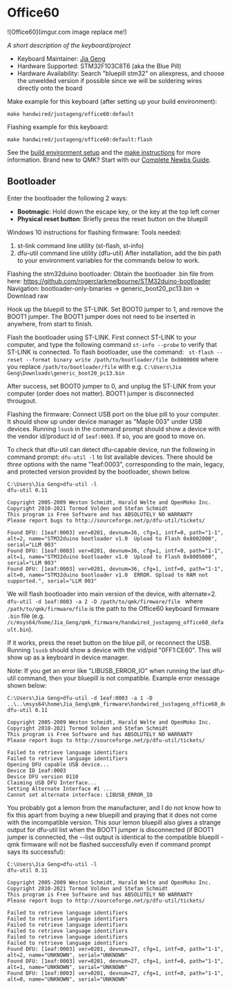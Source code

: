 # Office60

![Office60](imgur.com image replace me!)

*A short description of the keyboard/project*

* Keyboard Maintainer: [Jia Geng](https://github.com/JiaGengChang)
* Hardware Supported: STM32F103C8T6 (aka the Blue Pill)
* Hardware Availability: Search "bluepill stm32" on aliexpress, and choose the unwelded version if possible since we will be soldering wires directly onto the board

Make example for this keyboard (after setting up your build environment):

    make handwired/justageng/office60:default

Flashing example for this keyboard:

    make handwired/justageng/office60:default:flash

See the [build environment setup](https://docs.qmk.fm/#/getting_started_build_tools) and the [make instructions](https://docs.qmk.fm/#/getting_started_make_guide) for more information. Brand new to QMK? Start with our [Complete Newbs Guide](https://docs.qmk.fm/#/newbs).

## Bootloader

Enter the bootloader the following 2 ways:
* **Bootmagic**: Hold down the escape key, or the key at the top left corner
* **Physical reset button**: Briefly press the reset button on the bluepill 


Windows 10 instructions for flashing firmware:
Tools needed:
1. st-link command line utility (st-flash, st-info)
2. dfu-util command line utility (dfu-util)
After installation, add the bin path to your environment variables for the commands below to work.

Flashing the stm32duino bootloader:
Obtain the bootloader .bin file from here: https://github.com/rogerclarkmelbourne/STM32duino-bootloader
Navigation: bootloader-only-binaries -> generic_boot20_pc13.bin -> Download raw

Hook up the bluepill to the ST-LINK. Set BOOT0 jumper to 1, and remove the BOOT1 jumper. The BOOT1 jumper does not need to be inserted in anywhere, from start to finish.

Flash the bootloader using ST-LINK. First connect ST-LINK to your computer, and type the following command
```st-info --probe```
to verify that ST-LINK is connected. To flash bootloader, use the command:
``` st-flash --reset --format binary write /path/to/bootloader/file 0x8000000```
where you replace ``/path/to/bootloader/file`` with e.g. ``C:\Users\Jia Geng\Downloads\generic_boot20_pc13.bin``

After success, set BOOT0 jumper to 0, and unplug the ST-LINK from your computer (order does not matter). BOOT1 jumper is disconnected througout.

Flashing the firmware:
Connect USB port on the blue pill to your computer. It should show up under device manager as "Maple 003" under USB devices.
Running ``lsusb`` in the command prompt should show a device with the vendor id/product id of ``1eaf:0003``. If so, you are good to move on.

To check that dfu-util can detect dfu-capable device, run the following in command prompt:
```dfu-util -l```
to list available devices. There should be *three* options with the name "1eaf:0003", corresponding to the main, legacy, and protected version provided by the bootloader, shown below. 

```
C:\Users\Jia Geng>dfu-util -l
dfu-util 0.11

Copyright 2005-2009 Weston Schmidt, Harald Welte and OpenMoko Inc.
Copyright 2010-2021 Tormod Volden and Stefan Schmidt
This program is Free Software and has ABSOLUTELY NO WARRANTY
Please report bugs to http://sourceforge.net/p/dfu-util/tickets/

Found DFU: [1eaf:0003] ver=0201, devnum=36, cfg=1, intf=0, path="1-1", alt=2, name="STM32duino bootloader v1.0  Upload to Flash 0x8002000", serial="LLM 003"
Found DFU: [1eaf:0003] ver=0201, devnum=36, cfg=1, intf=0, path="1-1", alt=1, name="STM32duino bootloader v1.0  Upload to Flash 0x8005000", serial="LLM 003"
Found DFU: [1eaf:0003] ver=0201, devnum=36, cfg=1, intf=0, path="1-1", alt=0, name="STM32duino bootloader v1.0  ERROR. Upload to RAM not supported.", serial="LLM 003"
```


We will flash bootloader into main version of the device, with alternate=2.
```dfu-util -d 1eaf:0003 -a 2 -D /path/to/qmk/firmware/file ```
where ``/path/to/qmk/firmware/file`` is the path to the Office60 keyboard firmware ``.bin`` file (e.g. ``/c/msys64/home/Jia_Geng/qmk_firmware/handwired_justageng_office60_default.bin``).

If it works, press the reset button on the blue pill, or reconnect the USB. Running ``lsusb`` should show a device with the vid/pid "0FF1:CE60". This will show up as a keyboard in device manager. 

Note: If you get an error like "LIBUSB_ERROR_IO" when running the last dfu-util command, then your bluepill is not compatible. Example error message shown below:
```
C:\Users\Jia Geng>dfu-util -d 1eaf:0003 -a 1 -D ..\..\msys64\home\Jia_Geng\qmk_firmware\handwired_justageng_office60_default.bin
dfu-util 0.11

Copyright 2005-2009 Weston Schmidt, Harald Welte and OpenMoko Inc.
Copyright 2010-2021 Tormod Volden and Stefan Schmidt
This program is Free Software and has ABSOLUTELY NO WARRANTY
Please report bugs to http://sourceforge.net/p/dfu-util/tickets/

Failed to retrieve language identifiers
Failed to retrieve language identifiers
Opening DFU capable USB device...
Device ID 1eaf:0003
Device DFU version 0110
Claiming USB DFU Interface...
Setting Alternate Interface #1 ...
Cannot set alternate interface: LIBUSB_ERROR_IO
```

You probably got a lemon from the manufacturer, and I do not know how to fix this apart from buying a new bluepill and praying that it does not come with the incompatible version. This sour lemon bluepill also gives a strange output for dfu-util list when the BOOT1 jumper is disconnected (if BOOT1 jumper is connected, the --list output is identical to the compatible bluepill - qmk firmware will not be flashed successfully even if command prompt says its successful):

```
C:\Users\Jia Geng>dfu-util -l
dfu-util 0.11

Copyright 2005-2009 Weston Schmidt, Harald Welte and OpenMoko Inc.
Copyright 2010-2021 Tormod Volden and Stefan Schmidt
This program is Free Software and has ABSOLUTELY NO WARRANTY
Please report bugs to http://sourceforge.net/p/dfu-util/tickets/

Failed to retrieve language identifiers
Failed to retrieve language identifiers
Failed to retrieve language identifiers
Failed to retrieve language identifiers
Failed to retrieve language identifiers
Failed to retrieve language identifiers
Found DFU: [1eaf:0003] ver=0201, devnum=27, cfg=1, intf=0, path="1-1", alt=2, name="UNKNOWN", serial="UNKNOWN"
Found DFU: [1eaf:0003] ver=0201, devnum=27, cfg=1, intf=0, path="1-1", alt=1, name="UNKNOWN", serial="UNKNOWN"
Found DFU: [1eaf:0003] ver=0201, devnum=27, cfg=1, intf=0, path="1-1", alt=0, name="UNKNOWN", serial="UNKNOWN"
```
